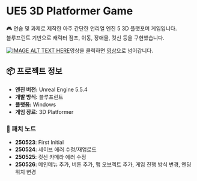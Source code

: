 
# UE5 3D Platformer Game

🎮 연습 및 과제로 제작한 아주 간단한 언리얼 엔진 5 3D 플랫포머 게임입니다.  
블루프린트 기반으로 캐릭터 점프, 이동, 장애물, 컷신 등을 구현했습니다.

[![IMAGE ALT TEXT HERE](https://velog.velcdn.com/images/gwakgh/post/d3bae03b-5c76-492d-80aa-ed4dbe0f24eb/image.PNG
)](https://youtu.be/oX2OUy_9Lw0?si=DQdp2NQab4Xs4xqz)영상을 클릭하면 [영상](https://www.youtube.com/watch?v=nR15HqSaDPI)으로 넘어갑니다.


## 📦 프로젝트 정보

- **엔진 버전:** Unreal Engine 5.5.4
- **개발 방식:** 블루프린트
- **플랫폼:** Windows
- **게임 장르:** 3D Platformer


### 🔧 패치 노트
- **250523**: First Initial
- **250524**: 세이브 에러 수정/재업로드
- **250525**: 컷신 카메라 에러 수정
- **250526**: 메인메뉴 추가, 버튼 추가, 맵 오브젝트 추가, 게임 진행 방식 변경, 엔딩 위치 변경